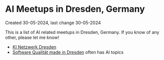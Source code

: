 # AI Meetups in Dresden, Germany

Created 30-05-2024, last change 30-05-2024

This is a list of AI related meetups in Dresden, Germany. If you know of any other, please let me know!

- [KI Netzwerk Dresden](https://ki-dresden.net/)
- [Software Qualität made in Dresden](https://www.meetup.com/de-DE/softwarequalitat/) often has AI topics
